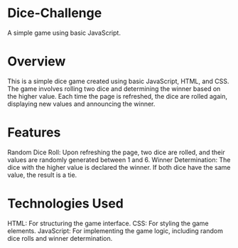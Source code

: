 # Dice-Challenge
A simple game using basic JavaScript.

# Overview
This is a simple dice game created using basic JavaScript, HTML, and CSS. The game involves rolling two dice and determining the winner based on the higher value. Each time the page is refreshed, the dice are rolled again, displaying new values and announcing the winner.

# Features
Random Dice Roll: Upon refreshing the page, two dice are rolled, and their values are randomly generated between 1 and 6.
Winner Determination: The dice with the higher value is declared the winner. If both dice have the same value, the result is a tie.

# Technologies Used
HTML: For structuring the game interface.
CSS: For styling the game elements.
JavaScript: For implementing the game logic, including random dice rolls and winner determination.
